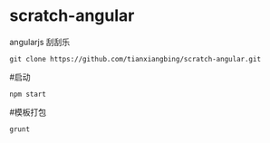# scratch-angular
angularjs 刮刮乐

    git clone https://github.com/tianxiangbing/scratch-angular.git

#启动

    npm start

#模板打包

    grunt
